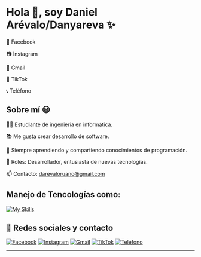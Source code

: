 # Hola 👋, soy Daniel Arévalo/Danyareva ✨
📘 Facebook

📷 Instagram

📧 Gmail

🎵 TikTok

📞 Teléfono

## Sobre mí 😃

👨‍💻 Estudiante de ingenieria en informática.

📚 Me gusta crear desarrollo de software.

🧠 Siempre aprendiendo y compartiendo conocimientos de programación.

💼 Roles: Desarrollador, entusiasta de nuevas tecnologías.

📫 Contacto: darevaloruano@gmail.com

Manejo de Tencologías como: 
---
[![My Skills](https://skillicons.dev/icons?i=arduino,cpp,c,cs,html,java,github,sublime,vscode,visualstudio)](https://skillicons.dev)
## 📱 Redes sociales y contacto

[![Facebook](https://img.shields.io/badge/Facebook-1877F2?style=for-the-badge&logo=facebook&logoColor=white)](https://www.facebook.com/share/1H9KGCaztj/?mibextid=wwXIfr)
[![Instagram](https://img.shields.io/badge/Instagram-E4405F?style=for-the-badge&logo=instagram&logoColor=white)](https://www.instagram.com/dany_arev?igsh=MTdncjFsZnI5d2Flbg==)
[![Gmail](https://img.shields.io/badge/Gmail-D14836?style=for-the-badge&logo=gmail&logoColor=white)](mailto:AQUÍ-VA-TU-GMAIL)
[![TikTok](https://img.shields.io/badge/TikTok-000000?style=for-the-badge&logo=tiktok&logoColor=white)](AQUÍ-VA-TU-ENLACE-DE-TIKTOK)
[![Teléfono](https://img.shields.io/badge/Teléfono-25D366?style=for-the-badge&logo=whatsapp&logoColor=white)](tel:+50259723950)

---






